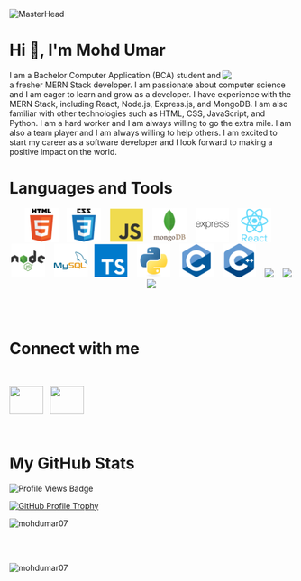 ![MasterHead](https://logicmojo.com/assets/dist/new_pages/images/js-gif.gif)
<br>

# Hi 👋, I'm Mohd Umar

<img  width="25%" align="right" src="https://media.giphy.com/media/qgQUggAC3Pfv687qPC/giphy.gif" /> 
<p>I am a Bachelor Computer Application (BCA) student and a fresher MERN Stack developer. I am passionate about computer science and I am eager to learn and grow as a developer. I have experience with the MERN Stack, including React, Node.js, Express.js, and MongoDB. I am also familiar with other technologies such as HTML, CSS, JavaScript, and Python. I am a hard worker and I am always willing to go the extra mile. I am also a team player and I am always willing to help others. I am excited to start my career as a software developer and I look forward to making a positive impact on the world.<p>


# Languages and Tools
<p align="center">  
<img width="60" src="https://raw.githubusercontent.com/devicons/devicon/master/icons/html5/html5-original-wordmark.svg" /> &nbsp;&nbsp;
<img width="60" src="https://raw.githubusercontent.com/devicons/devicon/master/icons/css3/css3-original-wordmark.svg" />  &nbsp;&nbsp;
<img width="60" src="https://raw.githubusercontent.com/devicons/devicon/master/icons/javascript/javascript-original.svg" /> &nbsp;&nbsp;
<img width="60" src="https://raw.githubusercontent.com/devicons/devicon/master/icons/mongodb/mongodb-original-wordmark.svg"/>  &nbsp;&nbsp;
<img width="60" src="https://raw.githubusercontent.com/devicons/devicon/master/icons/express/express-original-wordmark.svg"/> &nbsp;&nbsp;
<img width="60" src="https://raw.githubusercontent.com/devicons/devicon/master/icons/react/react-original-wordmark.svg"/> &nbsp;&nbsp;
<img width="60" src="https://raw.githubusercontent.com/devicons/devicon/master/icons/nodejs/nodejs-original-wordmark.svg" /> &nbsp;&nbsp;
<img width="60" src="https://raw.githubusercontent.com/devicons/devicon/master/icons/mysql/mysql-original-wordmark.svg" />&nbsp;&nbsp;
<img width="60" src="https://raw.githubusercontent.com/devicons/devicon/master/icons/typescript/typescript-original.svg" /> </a>&nbsp;&nbsp;
<img width="60" src="https://raw.githubusercontent.com/devicons/devicon/master/icons/python/python-original.svg" />  &nbsp;&nbsp;
<img width="60" src="https://raw.githubusercontent.com/devicons/devicon/master/icons/c/c-original.svg" />  &nbsp;&nbsp;
<img width="60" src="https://raw.githubusercontent.com/devicons/devicon/master/icons/cplusplus/cplusplus-original.svg" /> &nbsp;&nbsp;
<img width="60" src="https://www.vectorlogo.zone/logos/git-scm/git-scm-icon.svg"/>  &nbsp;&nbsp;
<img width="60" src="https://www.vectorlogo.zone/logos/getpostman/getpostman-icon.svg"/> &nbsp;&nbsp;
<img width="60" src="https://logowik.com/content/uploads/images/visual-studio-code7642.jpg" /> </a>&nbsp;&nbsp;
</p>
<br><br>

# Connect with me
<br>
<p align="left">
<a href="https://www.linkedin.com/in/mohdumar2506/" target="blank"><img align="center" src="https://raw.githubusercontent.com/rahuldkjain/github-profile-readme-generator/master/src/images/icons/Social/linked-in-alt.svg" height="50" width="60" /></a>&nbsp;&nbsp;
<a href=https://twitter.com/ICodeAlchemist?t=9Th_7moj5WdDnUKkXNkWQQ&s=09"><img align="center" src="https://raw.githubusercontent.com/rahuldkjain/github-profile-readme-generator/master/src/images/icons/Social/twitter.svg" height="50" width="60" /></a>

</p><br>


# My GitHub Stats
<div align="left">
  <img src="https://visitor-badge.laobi.icu/badge?page_id=MohdUmar07.MohdUmar07&left_color=steelblue&right_color=cyan&left_text=profile%20views" width="130px" alt="Profile Views Badge"/>
  <p align="left" class="tropy2">
    <a href="https://github.com/ryo-ma/github-profile-trophy">
 <img src="https://github-profile-trophy.vercel.app/?username=MohdUmar07&theme=darkhub" alt="GitHub Profile Trophy"/>
 </a>
  </p>
</div>
<div>
<p><img src="https://github-readme-stats.vercel.app/api/top-langs?username=mohdumar07&theme=prussian&background=45%2C251784%2C903BA8" alt="mohdumar07" /></p> <br><br>
<p><img src="https://github-readme-streak-stats.herokuapp.com/?user=mohdumar07&theme=prussian&background=45%2C251784%2C904CB8" alt="mohdumar07" /></p>
</div>
